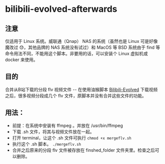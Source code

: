 # bilibili-evolved-afterwards
## 注意
仅适用于 Linux 系统。威联通（Qnap） NAS 的系统（虽然也是 Linux 可是好像魔改过 😓，其他品牌的 NAS 系统没有试过）和 MacOS 等 BSD 系统由于 find 等命令用法不同，不能用这个脚本。非要用的话，可以安装个 Linux 虚拟机或 docker 来使用。

## 目的
合并从B站下载的分段 flv 视频文件 -- 在使用油猴脚本 [Bilibili-Evolved](https://github.com/the1812/Bilibili-Evolved "the1812 / Bilibili-Evolved") 下载视频之后，很多视频分段成几个 flv 文件，原脚本并没有合并这些文件的功能。

## 用法：
- 前提：在系统中安装有 ffmpeg 。并放在 /usr/bin/ffmpeg
- 下载 .sh 文件，将其与视频文件放在一起。
- 打开 terminal，让这个 .sh 文件可执行
  ```chmod +x mergeflv.sh```
- 执行这个 .sh 脚本。
```./mergeflv.sh```
- 合并之后原来的分段 flv 文件被存放在 finshed_folder 文件夹里。检查之后可以删除。
